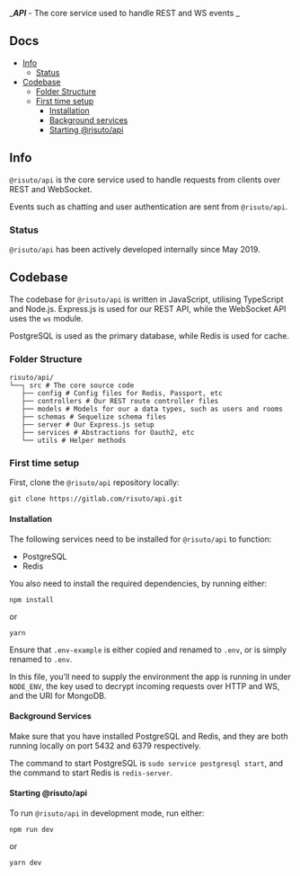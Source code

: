 _***API*** - The core service used to handle REST and WS events _

## Docs
* [Info](#info)
    * [Status](#status)
* [Codebase](#codebase)
    * [Folder Structure](#folder-structure)
    * [First time setup](#first-time-setup)
        * [Installation](#installation)
        * [Background services](#background-services)
        * [Starting @risuto/api](#starting-@risuto/api)

## Info
`@risuto/api` is the core service used to handle requests from clients over REST and WebSocket.

Events such as chatting and user authentication are sent from `@risuto/api`.

### Status
`@risuto/api` has been actively developed internally since May 2019.

## Codebase
The codebase for `@risuto/api` is written in JavaScript, utilising TypeScript and Node.js. Express.js is used for our REST API, while the WebSocket API uses the `ws` module.

PostgreSQL is used as the primary database, while Redis is used for cache.

### Folder Structure
```
risuto/api/
└──┐ src # The core source code
   ├── config # Config files for Redis, Passport, etc
   ├── controllers # Our REST route controller files
   ├── models # Models for our a data types, such as users and rooms
   ├── schemas # Sequelize schema files
   ├── server # Our Express.js setup
   ├── services # Abstractions for Oauth2, etc
   └── utils # Helper methods
```

### First time setup
First, clone the `@risuto/api` repository locally:

```
git clone https://gitlab.com/risuto/api.git
```

#### Installation
The following services need to be installed for `@risuto/api` to function:

* PostgreSQL
* Redis

You also need to install the required dependencies, by running either:

```
npm install
```
or
```
yarn
```

Ensure that `.env-example` is either copied and renamed to `.env`, or is simply renamed to `.env`.

In this file, you'll need to supply the environment the app is running in under `NODE_ENV`, the key used to decrypt incoming requests over HTTP and WS, and the URI for MongoDB.

#### Background Services
Make sure that you have installed PostgreSQL and Redis, and they are both running locally on port 5432 and 6379 respectively.

The command to start PostgreSQL is `sudo service postgresql start`, and the command to start Redis is `redis-server`.

#### Starting @risuto/api
To run `@risuto/api` in development mode, run either:

```
npm run dev
```
or
```
yarn dev
```